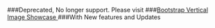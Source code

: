 ###Deprecated, No longer support. Please visit
###[Bootstrap Vertical Image Showcase ](https://github.com/tutorialdrive/Bootstrap-Vertical-Image-Showcase)
###With New features and Updates
